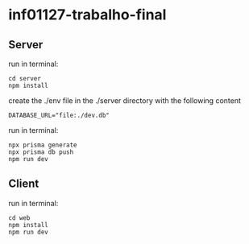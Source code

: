 # inf01127-trabalho-final  

## Server
run in terminal:  
```
cd server
npm install
```
create the ./env file in the ./server directory with the following content
```
DATABASE_URL="file:./dev.db"
```
run in terminal:  
```
npx prisma generate
npx prisma db push
npm run dev
```


## Client
run in terminal:  
```
cd web
npm install
npm run dev
```
